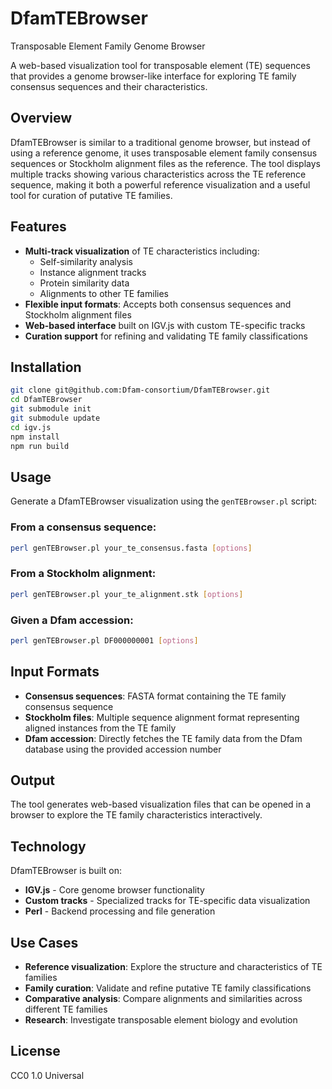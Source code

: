 # DfamTEBrowser

Transposable Element Family Genome Browser

A web-based visualization tool for transposable element (TE) sequences that provides a genome browser-like interface for exploring TE family consensus sequences and their characteristics.

## Overview

DfamTEBrowser is similar to a traditional genome browser, but instead of using a reference genome, it uses transposable element family consensus sequences or Stockholm alignment files as the reference. The tool displays multiple tracks showing various characteristics across the TE reference sequence, making it both a powerful reference visualization and a useful tool for curation of putative TE families.

## Features

- **Multi-track visualization** of TE characteristics including:
  - Self-similarity analysis
  - Instance alignment tracks
  - Protein similarity data
  - Alignments to other TE families
- **Flexible input formats**: Accepts both consensus sequences and Stockholm alignment files
- **Web-based interface** built on IGV.js with custom TE-specific tracks
- **Curation support** for refining and validating TE family classifications

## Installation

```bash
git clone git@github.com:Dfam-consortium/DfamTEBrowser.git
cd DfamTEBrowser
git submodule init
git submodule update
cd igv.js
npm install
npm run build
```

## Usage

Generate a DfamTEBrowser visualization using the `genTEBrowser.pl` script:

### From a consensus sequence:
```bash
perl genTEBrowser.pl your_te_consensus.fasta [options]
```

### From a Stockholm alignment:
```bash
perl genTEBrowser.pl your_te_alignment.stk [options]
```

### Given a Dfam accession:
```bash
perl genTEBrowser.pl DF000000001 [options]
```

## Input Formats

- **Consensus sequences**: FASTA format containing the TE family consensus sequence
- **Stockholm files**: Multiple sequence alignment format representing aligned instances from the TE family
- **Dfam accession**: Directly fetches the TE family data from the Dfam database using the provided accession number

## Output

The tool generates web-based visualization files that can be opened in a browser to explore the TE family characteristics interactively.

## Technology

DfamTEBrowser is built on:
- **IGV.js** - Core genome browser functionality
- **Custom tracks** - Specialized tracks for TE-specific data visualization
- **Perl** - Backend processing and file generation

## Use Cases

- **Reference visualization**: Explore the structure and characteristics of TE families
- **Family curation**: Validate and refine putative TE family classifications
- **Comparative analysis**: Compare alignments and similarities across different TE families
- **Research**: Investigate transposable element biology and evolution

## License

CC0 1.0 Universal
